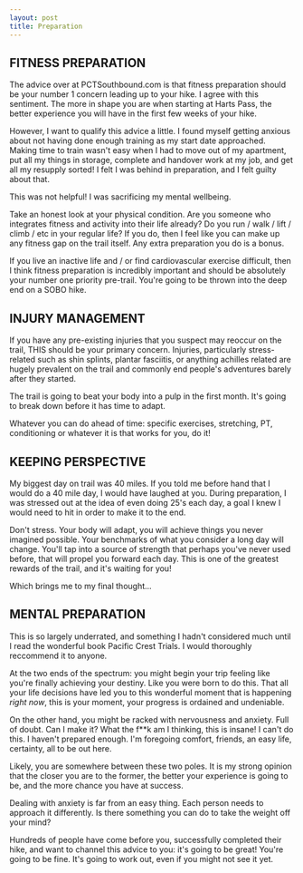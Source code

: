 ```yaml
---
layout: post
title: Preparation
---
```


## FITNESS PREPARATION

The advice over at PCTSouthbound.com is that fitness preparation should be your number 1 concern leading up to your hike. I agree with this sentiment. The more in shape you are when starting at Harts Pass, the better experience you will have in the first few weeks of your hike.

However, I want to qualify this advice a little. I found myself getting anxious about not having done enough training as my start date approached. Making time to train wasn't easy when I had to move out of my apartment, put all my things in storage, complete and handover work at my job, and get all my resupply sorted! I felt I was behind in preparation, and I felt guilty about that.

This was not helpful! I was sacrificing my mental wellbeing. 

Take an honest look at your physical condition. Are you someone who integrates fitness and activity into their life already? Do you run / walk / lift / climb / etc in your regular life? If you do, then I feel like you can make up any fitness gap on the trail itself. Any extra preparation you do is a bonus.

If you live an inactive life and / or find cardiovascular exercise difficult, then I think fitness preparation is incredibly important and should be absolutely your number one priority pre-trail. You're going to be thrown into the deep end on a SOBO hike.

## INJURY MANAGEMENT
If you have any pre-existing injuries that you suspect may reoccur on the trail, THIS should be your primary concern. Injuries, particularly stress-related such as shin splints, plantar fasciitis, or anything achilles related are hugely prevalent on the trail and commonly end people's adventures barely after they started. 

The trail is going to beat your body into a pulp in the first month. It's going to break down before it has time to adapt. 

Whatever you can do ahead of time: specific exercises, stretching, PT, conditioning or whatever it is that works for you, do it!

## KEEPING PERSPECTIVE
My biggest day on trail was 40 miles. If you told me before hand that I would do a 40 mile day, I would have laughed at you. During preparation, I was stressed out at the idea of even doing 25's each day, a goal I knew I would need to hit in order to make it to the end.

Don't stress. Your body will adapt, you will achieve things you never imagined possible. Your benchmarks of what you consider a long day will change. You'll tap into a source of strength that perhaps you've never used before, that will propel you forward each day. This is one of the greatest rewards of the trail, and it's waiting for you!

Which brings me to my final thought...

## MENTAL PREPARATION
This is so largely underrated, and something I hadn't considered much until I read the wonderful book Pacific Crest Trials. I would thoroughly reccommend it to anyone. 

At the two ends of the spectrum: you might begin your trip feeling like you're finally achieving your destiny. Like you were born to do this. That all your life decisions have led you to this wonderful moment that is happening _right now_, this is your moment, your progress is ordained and undeniable.

On the other hand, you might be racked with nervousness and anxiety. Full of doubt. Can I make it? What the f**k am I thinking, this is insane! I can't do this. I haven't prepared enough. I'm foregoing comfort, friends, an easy life, certainty, all to be out here.

Likely, you are somewhere between these two poles. It is my strong opinion that the closer you are to the former, the better your experience is going to be, and the more chance you have at success. 

Dealing with anxiety is far from an easy thing. Each person needs to approach it differently. Is there something you can do to take the weight off your mind? 

Hundreds of people have come before you, successfully completed their hike, and want to channel this advice to you: it's going to be great! You're going to be fine. It's going to work out, even if you might not see it yet.
